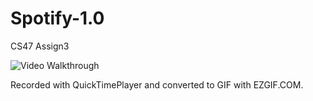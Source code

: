 # Spotify-1.0
CS47 Assign3

<img src='https://imgur.com/7Dy2qQP.gif' title='Video
Walkthrough' width='' alt='Video Walkthrough' />

Recorded with QuickTimePlayer and converted to GIF with EZGIF.COM.
